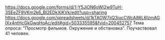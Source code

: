 https://docs.google.com/forms/d/1-Y5JiON6oWl2w9TuH-3SEeZF9VKm2k6_BI2EDkXiKVk/edit?usp=sharing
https://docs.google.com/spreadsheets/d/1kTAOW7jiQ3iucCWcA86L6IzmAGIXx4ntHcGkGwqHoAc/edit#gid=503335595&fvid=200452757
Тема опроса: "Просмотр фильмов. Окружение и обстановка". Поучаствовал 41 человек.
